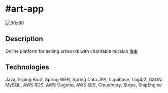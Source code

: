 ﻿# #art-app
 ![90x90](https://github.com/romanovosad87/art_vs_war_app/assets/114337016/b731c69d-fd06-4c46-af59-a58b62cb18f7)

 ## Description
 Online platform for selling artworks with charitable mission **[link](https://artvswar.gallery)**

## Technologies
Java,  Srping Boot, Spring WEB, Spring Data JPA, Liquibase, Log4j2, GSON, MySQL, AWS RDS, AWS Cognito, AWS SES, Cloudinary, Stripe, ShipEngine
